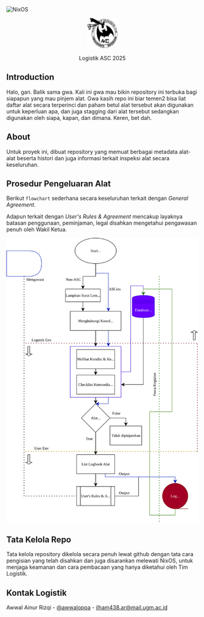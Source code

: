 ![NixOS](https://img.shields.io/badge/NIXOS-5277C3.svg?style=for-the-badge&logo=NixOS&logoColor=white)

<!-- Project Logo -->

<div align="center">
    <img src="logo/LogistikLogo.svg" alt="Logo" width="80"; height="80">
  <p align="center">
   Logistik ASC 2025
  </p>
</div>

## Introduction

Halo, gan. Balik sama gwa. Kali ini gwa mau bikin repository ini terbuka bagi siapapun yang
mau pinjem alat. Gwa kasih repo ini biar temen2 bisa liat daftar alat secara terperinci
dan paham betul alat tersebut akan digunakan untuk keperluan apa, dan juga stagging dari
alat tersebut sedangkan digunakan oleh siapa, kapan, dan dimana. Keren, bet dah.

## About

Untuk proyek ini, dibuat repository yang memuat berbagai metadata alat-alat beserta histori
dan juga informasi terkait inspeksi alat secara keseluruhan.

## Prosedur Pengeluaran Alat

Berikut ```flowchart``` sederhana secara keseluruhan terkait dengan *General Agreement*.

Adapun terkait dengan *User's Rules & Agreement* mencakup layaknya batasan penggunaan,
peminjaman, legal disahkan mengetahui pengawasan penuh oleh Wakil Ketua.

<div align="center">
    <img src="manuals/Coupdetat.svg" alt="Logo" style="width:auto;">
</div>

## Tata Kelola Repo

Tata kelola repository dikelola secara penuh lewat github dengan tata cara pengisian yang
telah disahkan dan juga disarankan melewati NixOS, untuk menjaga keamanan dan cara
pembacaan yang hanya diketahui oleh Tim Logistik.

## Kontak Logistik

Awwal Ainur Rizqi - [@awwaloppa](https://instagram.com/awwaloppa) - ilham438.ar@mail.ugm.ac.id
